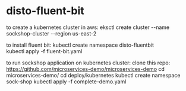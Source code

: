 # disto-fluent-bit

to create a kubernetes cluster in aws:
eksctl create cluster --name sockshop-cluster --region us-east-2

to install fluent bit:
kubectl create namespace disto-fluentbit  
kubectl apply -f fluent-bit.yaml 

to run sockshop application on kubernetes cluster:
clone this repo: https://github.com/microservices-demo/microservices-demo
cd microservices-demo/
cd deploy/kubernetes
kubectl create namespace sock-shop
kubectl apply -f complete-demo.yaml
